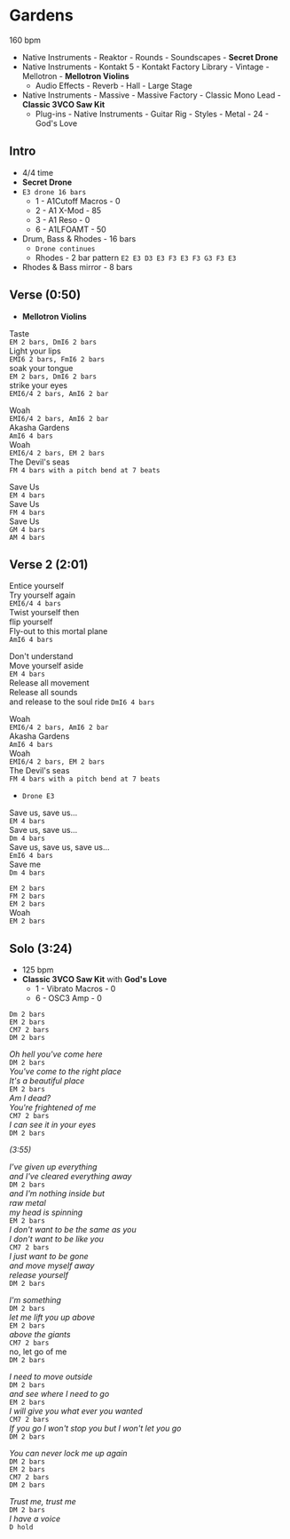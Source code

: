 # Gardens

160 bpm

* Native Instruments - Reaktor - Rounds - Soundscapes - **Secret Drone**
* Native Instruments - Kontakt 5 - Kontakt Factory Library - Vintage - Mellotron - **Mellotron Violins**
    * Audio Effects - Reverb - Hall - Large Stage
* Native Instruments - Massive - Massive Factory - Classic Mono Lead - **Classic 3VCO Saw Kit**
    * Plug-ins - Native Instruments - Guitar Rig - Styles - Metal - 24 - God's Love

## Intro

* 4/4 time
* **Secret Drone**
* `E3 drone 16 bars`
  * 1 - A1Cutoff Macros - 0
  * 2 - A1 X-Mod - 85
  * 3 - A1 Reso - 0
  * 6 - A1LFOAMT - 50
* Drum, Bass & Rhodes - 16 bars
  * `Drone continues`
  * Rhodes - 2 bar pattern `E2 E3 D3 E3 F3 E3 F3 G3 F3 E3`
* Rhodes & Bass mirror - 8 bars

## Verse (0:50)

* **Mellotron Violins**

Taste  
`EM 2 bars, DmI6 2 bars`  
Light your lips  
`EMI6 2 bars, FmI6 2 bars`  
soak your tongue  
`EM 2 bars, DmI6 2 bars`  
strike your eyes  
`EMI6/4 2 bars, AmI6 2 bar`

Woah  
`EMI6/4 2 bars, AmI6 2 bar`  
Akasha Gardens  
`AmI6 4 bars`  
Woah  
`EMI6/4 2 bars, EM 2 bars`  
The Devil's seas  
`FM 4 bars with a pitch bend at 7 beats`

Save Us  
`EM 4 bars`  
Save Us  
`FM 4 bars`  
Save Us  
`GM 4 bars`  
`AM 4 bars`

## Verse 2 (2:01)

Entice yourself  
Try yourself again  
`EMI6/4 4 bars`  
Twist yourself then  
flip yourself  
Fly-out to this mortal plane  
`AmI6 4 bars`

Don't understand  
Move yourself aside  
`EM 4 bars`  
Release all movement  
Release all sounds  
and release to the soul ride
`DmI6 4 bars`

Woah  
`EMI6/4 2 bars, AmI6 2 bar`  
Akasha Gardens  
`AmI6 4 bars`  
Woah  
`EMI6/4 2 bars, EM 2 bars`  
The Devil's seas  
`FM 4 bars with a pitch bend at 7 beats`

* `Drone E3`

Save us, save us...  
`EM 4 bars`  
Save us, save us...  
`Dm 4 bars`  
Save us, save us, save us...  
`EmI6 4 bars`  
Save me  
`Dm 4 bars`

`EM 2 bars`  
`FM 2 bars`  
`EM 2 bars`  
Woah  
`EM 2 bars`

## Solo (3:24)

* 125 bpm
* **Classic 3VCO Saw Kit** with **God's Love**
  * 1 - Vibrato Macros - 0
  * 6 - OSC3 Amp - 0

`Dm 2 bars`  
`EM 2 bars`  
`CM7 2 bars`  
`DM 2 bars`  

_Oh hell you've come here_  
`DM 2 bars`  
_You've come to the right place  
It's a beautiful place_  
`EM 2 bars`  
_Am I dead?  
You're frightened of me_  
`CM7 2 bars`  
_I can see it in your eyes_  
`DM 2 bars`

_(3:55)_

_I've given up everything  
and I've cleared everything away_  
`DM 2 bars`  
_and I'm nothing inside but  
raw metal  
my head is spinning_  
`EM 2 bars`  
_I don't want to be the same as you  
I don't want to be like you_  
`CM7 2 bars`  
_I just want to be gone  
and move myself away  
release yourself_  
`DM 2 bars`

_I'm something_  
`DM 2 bars`  
_let me lift you up above_  
`EM 2 bars`  
_above the giants_  
`CM7 2 bars`  
no, let go of me  
`DM 2 bars`  

_I need to move outside_  
`DM 2 bars`  
_and see where I need to go_  
`EM 2 bars`  
_I will give you what ever you wanted_  
`CM7 2 bars`  
_If you go I won't stop you but I won't let you go_  
`DM 2 bars`  

_You can never lock me up again_  
`DM 2 bars`  
`EM 2 bars`  
`CM7 2 bars`  
`DM 2 bars`  

_Trust me, trust me_  
`DM 2 bars`  
_I have a voice_  
`D hold`
